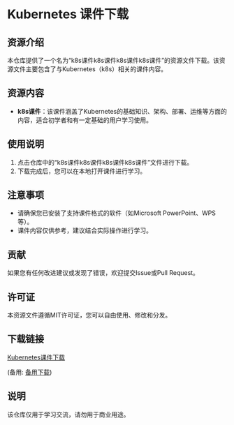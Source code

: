 # Kubernetes 课件下载

## 资源介绍

本仓库提供了一个名为“k8s课件k8s课件k8s课件k8s课件”的资源文件下载。该资源文件主要包含了与Kubernetes（k8s）相关的课件内容。

## 资源内容

- **k8s课件**：该课件涵盖了Kubernetes的基础知识、架构、部署、运维等方面的内容，适合初学者和有一定基础的用户学习使用。

## 使用说明

1. 点击仓库中的“k8s课件k8s课件k8s课件k8s课件”文件进行下载。
2. 下载完成后，您可以在本地打开课件进行学习。

## 注意事项

- 请确保您已安装了支持课件格式的软件（如Microsoft PowerPoint、WPS等）。
- 课件内容仅供参考，建议结合实际操作进行学习。

## 贡献

如果您有任何改进建议或发现了错误，欢迎提交Issue或Pull Request。

## 许可证

本资源文件遵循MIT许可证，您可以自由使用、修改和分发。

## 下载链接
[Kubernetes课件下载](https://pan.quark.cn/s/b235e1c8afe8) 

(备用: [备用下载](https://pan.baidu.com/s/1yoldzW6GgYxGhlGLBjVaqQ?pwd=1234))

## 说明

该仓库仅用于学习交流，请勿用于商业用途。
